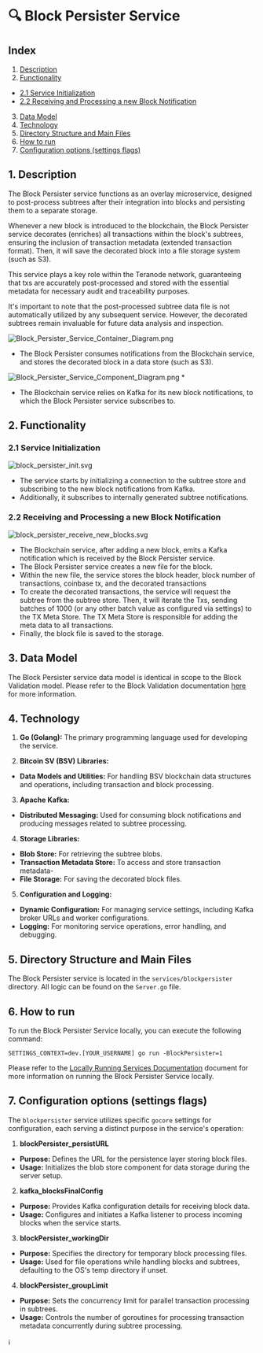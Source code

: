 # 🔍 Block Persister Service

## Index

1. [Description](#1-description)
2. [Functionality](#2-functionality)
- [2.1 Service Initialization](#21-service-initialization)
- [2.2 Receiving and Processing a new Block Notification](#22-receiving-and-processing-a-new-block-notification)
3. [Data Model](#3-data-model)
4. [Technology](#4-technology)
5. [Directory Structure and Main Files](#5-directory-structure-and-main-files)
6. [How to run](#6-how-to-run)
7. [Configuration options (settings flags)](#7-configuration-options-settings-flags)

## 1. Description

The Block Persister service functions as an overlay microservice, designed to post-process subtrees after their integration into blocks and persisting them to a separate storage.

Whenever a new block is introduced to the blockchain, the Block Persister service decorates (enriches) all transactions within the block's subtrees, ensuring the inclusion of transaction metadata (extended transaction format). Then, it will save the decorated block into a file storage system (such as S3).

This service plays a key role within the Teranode network, guaranteeing that txs are accurately post-processed and stored with the essential metadata for necessary audit and traceability purposes.

It's important to note that the post-processed subtree data file is not automatically utilized by any subsequent service. However, the decorated subtrees remain invaluable for future data analysis and inspection.

![Block_Persister_Service_Container_Diagram.png](img%2FBlock_Persister_Service_Container_Diagram.png)

* The Block Persister consumes notifications from the Blockchain service, and stores the decorated block in a data store (such as S3).

![Block_Persister_Service_Component_Diagram.png](img%2FBlock_Persister_Service_Component_Diagram.png)
*
* The Blockchain service relies on Kafka for its new block notifications, to which the Block Persister service subscribes to.


## 2. Functionality

### 2.1 Service Initialization

![block_persister_init.svg](img%2Fplantuml%2Fblockpersister%2Fblock_persister_init.svg)

- The service starts by initializing a connection to the subtree store and subscribing to the new block notifications from Kafka.
- Additionally, it subscribes to internally generated subtree notifications.

### 2.2 Receiving and Processing a new Block Notification

![block_persister_receive_new_blocks.svg](img%2Fplantuml%2Fblockpersister%2Fblock_persister_receive_new_blocks.svg)

- The Blockchain service, after adding a new block, emits a Kafka notification which is received by the Block Persister service.
- The Block Persister service creates a new file for the block.
- Within the new file, the service stores the block header, block number of transactions, coinbase tx, and the decorated transactions
- To create the decorated transactions, the service will request the subtree from the subtree store. Then, it will iterate the Txs, sending batches of 1000 (or any other batch value as configured via settings) to the TX Meta Store. The TX Meta Store is responsible for adding the meta data to all transactions.
- Finally, the block file is saved to the storage.


## 3. Data Model

The Block Persister service data model is identical in scope to the Block Validation model. Please refer to the Block Validation documentation [here](blockValidation.md#4-data-model) for more information.

## 4. Technology

1. **Go (Golang):** The primary programming language used for developing the service.

2. **Bitcoin SV (BSV) Libraries:**
  - **Data Models and Utilities:** For handling BSV blockchain data structures and operations, including transaction and block processing.

3. **Apache Kafka:**
  - **Distributed Messaging:** Used for consuming block notifications and producing messages related to subtree processing.

4. **Storage Libraries:**
  - **Blob Store:** For retrieving the subtree blobs.
  - **Transaction Metadata Store:** To access and store transaction metadata-
  - **File Storage:** For saving the decorated block files.

5. **Configuration and Logging:**
  - **Dynamic Configuration:** For managing service settings, including Kafka broker URLs and worker configurations.
  - **Logging:** For monitoring service operations, error handling, and debugging.


## 5. Directory Structure and Main Files

The Block Persister service is located in the `services/blockpersister` directory. All logic can be found on the `Server.go` file.

## 6. How to run

To run the Block Persister Service locally, you can execute the following command:

```shell
SETTINGS_CONTEXT=dev.[YOUR_USERNAME] go run -BlockPersister=1
```

Please refer to the [Locally Running Services Documentation](../locallyRunningServices.md) document for more information on running the Block Persister Service locally.


## 7. Configuration options (settings flags)

The `blockpersister` service utilizes specific `gocore` settings for configuration, each serving a distinct purpose in the service's operation:

1. **blockPersister_persistURL**
  - **Purpose:** Defines the URL for the persistence layer storing block files.
  - **Usage:** Initializes the blob store component for data storage during the server setup.

2. **kafka_blocksFinalConfig**
  - **Purpose:** Provides Kafka configuration details for receiving block data.
  - **Usage:** Configures and initiates a Kafka listener to process incoming blocks when the service starts.

3. **blockPersister_workingDir**
  - **Purpose:** Specifies the directory for temporary block processing files.
  - **Usage:** Used for file operations while handling blocks and subtrees, defaulting to the OS's temp directory if unset.

4. **blockPersister_groupLimit**
  - **Purpose:** Sets the concurrency limit for parallel transaction processing in subtrees.
  - **Usage:** Controls the number of goroutines for processing transaction metadata concurrently during subtree processing.

¡
